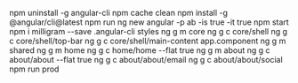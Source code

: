 npm uninstall -g angular-cli
npm cache clean
npm install -g @angular/cli@latest
npm run ng new angular -p ab -is true -it true
npm start
npm i milligram --save
.angular-cli styles
ng g m core
ng g c core/shell
ng g c core/shell/top-bar
ng g c core/shell/main-content
app.component
ng g m shared
ng g m home
ng g c home/home --flat true
ng g m about
ng g c about/about --flat true
ng g c about/about/email
ng g c about/about/social
npm run prod